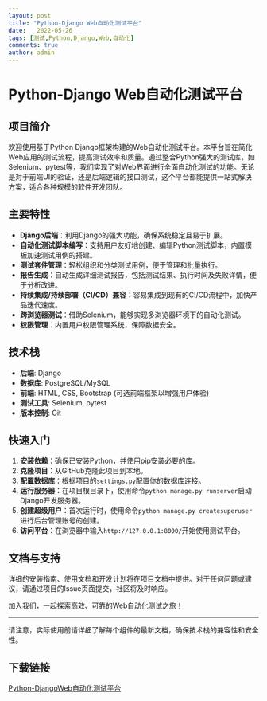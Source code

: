 ```yaml
---
layout: post
title: "Python-Django Web自动化测试平台"
date:   2022-05-26
tags: [测试,Python,Django,Web,自动化]
comments: true
author: admin
---
```

# Python-Django Web自动化测试平台

## 项目简介

欢迎使用基于Python Django框架构建的Web自动化测试平台。本平台旨在简化Web应用的测试流程，提高测试效率和质量。通过整合Python强大的测试库，如Selenium、pytest等，我们实现了对Web界面进行全面自动化测试的功能。无论是对于前端UI的验证，还是后端逻辑的接口测试，这个平台都能提供一站式解决方案，适合各种规模的软件开发团队。

## 主要特性

- **Django后端**：利用Django的强大功能，确保系统稳定且易于扩展。
- **自动化测试脚本编写**：支持用户友好地创建、编辑Python测试脚本，内置模板加速测试用例的搭建。
- **测试套件管理**：轻松组织和分类测试用例，便于管理和批量执行。
- **报告生成**：自动生成详细测试报告，包括测试结果、执行时间及失败详情，便于分析改进。
- **持续集成/持续部署（CI/CD）兼容**：容易集成到现有的CI/CD流程中，加快产品迭代速度。
- **跨浏览器测试**：借助Selenium，能够实现多浏览器环境下的自动化测试。
- **权限管理**：内置用户权限管理系统，保障数据安全。

## 技术栈

- **后端**: Django
- **数据库**: PostgreSQL/MySQL
- **前端**: HTML, CSS, Bootstrap (可选前端框架以增强用户体验)
- **测试工具**: Selenium, pytest
- **版本控制**: Git

## 快速入门

1. **安装依赖**：确保已安装Python，并使用pip安装必要的库。
2. **克隆项目**：从GitHub克隆此项目到本地。
3. **配置数据库**：根据项目的`settings.py`配置你的数据库连接。
4. **运行服务器**：在项目根目录下，使用命令`python manage.py runserver`启动Django开发服务器。
5. **创建超级用户**：首次运行时，使用命令`python manage.py createsuperuser`进行后台管理账号的创建。
6. **访问平台**：在浏览器中输入`http://127.0.0.1:8000/`开始使用测试平台。

## 文档与支持

详细的安装指南、使用文档和开发计划将在项目文档中提供。对于任何问题或建议，请通过项目的Issue页面提交，社区将及时响应。

加入我们，一起探索高效、可靠的Web自动化测试之旅！

---

请注意，实际使用前请详细了解每个组件的最新文档，确保技术栈的兼容性和安全性。

## 下载链接

[Python-DjangoWeb自动化测试平台](https://pan.quark.cn/s/ed719fa32ee8)